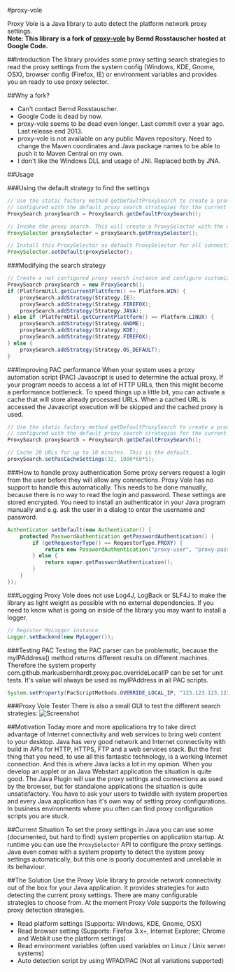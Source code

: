 #proxy-vole

Proxy Vole is a Java library to auto detect the platform network proxy settings.  
**Note: This library is a fork of [proxy-vole](https://code.google.com/p/proxy-vole/) by Bernd Rosstauscher hosted at Google Code.**

##Introduction
The library provides some proxy setting search strategies to read the proxy settings from the system config 
(Windows, KDE, Gnome, OSX), browser config (Firefox, IE) or environment variables and provides you an ready to use proxy selector.

##Why a fork?
* Can't contact Bernd Rosstauscher.
* Google Code is dead by now.
* proxy-vole seems to be dead even longer. Last commit over a year ago. Last release end 2013.
* proxy-vole is not available on any public Maven repository. Need to change the Maven coordinates and Java package names
  to be able to push it to Maven Central on my own.
* I don't like the Windows DLL and usage of JNI. Replaced both by JNA.

##Usage

###Using the default strategy to find the settings
```Java
// Use the static factory method getDefaultProxySearch to create a proxy search instance 
// configured with the default proxy search strategies for the current environment.
ProxySearch proxySearch = ProxySearch.getDefaultProxySearch();

// Invoke the proxy search. This will create a ProxySelector with the detected proxy settings.
ProxySelector proxySelector = proxySearch.getProxySelector();

// Install this ProxySelector as default ProxySelector for all connections.
ProxySelector.setDefault(proxySelector);
```

###Modifying the search strategy
```Java
// Create a not configured proxy search instance and configure customized proxy search strategies.
ProxySearch proxySearch = new ProxySearch();
if (PlatformUtil.getCurrentPlattform() == Platform.WIN) {
    proxySearch.addStrategy(Strategy.IE);
    proxySearch.addStrategy(Strategy.FIREFOX);
    proxySearch.addStrategy(Strategy.JAVA);
} else if (PlatformUtil.getCurrentPlattform() == Platform.LINUX) {
    proxySearch.addStrategy(Strategy.GNOME);
    proxySearch.addStrategy(Strategy.KDE);
    proxySearch.addStrategy(Strategy.FIREFOX);
} else {
    proxySearch.addStrategy(Strategy.OS_DEFAULT);
}
```

###Improving PAC performance
When your system uses a proxy automation script (PAC) Javascript is used to determine the actual proxy. 
If your program needs to access a lot of HTTP URLs, then this might become a performance bottleneck.
To speed things up a little bit, you can activate a cache that will store already processed URLs.
When a cached URL is accessed the Javascript execution will be skipped and the cached proxy is used.
```Java
// Use the static factory method getDefaultProxySearch to create a proxy search instance 
// configured with the default proxy search strategies for the current environment.
ProxySearch proxySearch = ProxySearch.getDefaultProxySearch();

// Cache 20 URLs for up to 10 minutes. This is the default.
proxySearch.setPacCacheSettings(32, 1000*60*5); 
```

###How to handle proxy authentication
Some proxy servers request a login from the user before they will allow any connections. Proxy Vole 
has no support to handle this automatically. This needs to be done manually, because there is no way to read 
the login and password. These settings are stored encrypted. You need to install an authenticator in your Java
program manually and e.g. ask the user in a dialog to enter the username and password.
```Java
Authenticator.setDefault(new Authenticator() {
    protected PasswordAuthentication getPasswordAuthentication() {
        if (getRequestorType() == RequestorType.PROXY) {
            return new PasswordAuthentication("proxy-user", "proxy-password".toCharArray());
        } else { 
            return super.getPasswordAuthentication();
        }
    }               
});
```

###Logging
Proxy Vole does not use Log4J, LogBack or SLF4J to make the library as light weight as possible with no external dependencies.
If you need to know what is going on inside of the library you may want to install a logger.
```Java
// Register MyLogger instance 
Logger.setBackend(new MyLogger());
```

###Testing PAC
Testing the PAC parser can be problematic, because the myIPAddress() method returns different results on different machines.
Therefore the system property com.github.markusbernhardt.proxy.pac.overrideLocalIP can be set for unit tests.
It's value will always be used as myIPAddress in all PAC scripts.
```Java
System.setProperty(PacScriptMethods.OVERRIDE_LOCAL_IP, "123.123.123.123");
```

###Proxy Vole Tester
There is also a small GUI to test the different search strategies:
![Screenshot](https://raw.githubusercontent.com/MarkusBernhardt/proxy-vole/master/src/site/screenshots/proxy-vole-tester.png "Proxy Vole Tester")

##Motivation
Today more and more applications try to take direct advantage of Internet connectivity and web services to bring web content
to your desktop. Java has very good network and Internet connectivity with build in APIs for HTTP, HTTPS, FTP and a web services stack.
But the first thing that you need, to use all this fantastic technology, is a working Internet connection. And this is where Java
lacks a lot in my opinion. When you develop an applet or an Java Webstart application the situation is quite good. The Java 
Plugin will use the proxy settings and connections as used by the browser, but for standalone applications the situation is 
quite unsatisfactory. You have to ask your users to twiddle with system properties and every Java application has 
it's own way of setting proxy configurations. In business environments where you often can find proxy configuration scripts you are stuck.

##Current Situation
To set the proxy settings in Java you can use some (documented, but hard to find) system properties on application startup. 
At runtime you can use the `ProxySelector` API to configure the proxy settings. Java even comes with a system property to 
detect the system proxy settings automatically, but this one is poorly documented and unreliable in its behaviour.

##The Solution
Use the Proxy Vole library to provide network connectivity out of the box for your Java application. It provides strategies 
for auto detecting the current proxy settings. There are many configurable strategies to choose from. At the moment Proxy Vole 
supports the following proxy detection strategies.

* Read platform settings (Supports: Windows, KDE, Gnome, OSX)
* Read browser setting (Supports: Firefox 3.x+, Internet Explorer; Chrome and Webkit use the platform settings)
* Read environment variables (often used variables on Linux / Unix server systems)
* Auto detection script by using WPAD/PAC (Not all variations supported)

